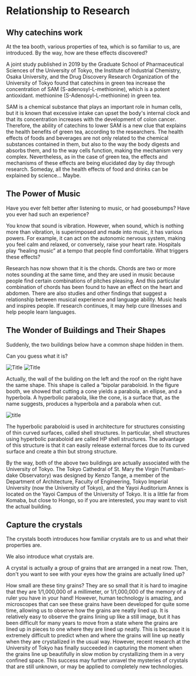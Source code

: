 # Relationship to Research


## Why catechins work

At the tea booth, various properties of tea, which is so familiar to us, are introduced. By the way, how are these effects discovered?

A joint study published in 2019 by the Graduate School of Pharmaceutical Sciences of the University of Tokyo, the Institute of Industrial Chemistry, Osaka University, and the Drug Discovery Research Organization of the University of Tokyo found that catechins in green tea increase the concentration of SAM (S-adenosyl-L-methionine), which is a potent antioxidant. methionine (S-Adenosyl-L-methionine) in green tea.

SAM is a chemical substance that plays an important role in human cells, but it is known that excessive intake can upset the body's internal clock and that its concentration increases with the development of colon cancer. Therefore, the ability of catechins to lower SAM is a new clue that explains the health benefits of green tea, according to the researchers. The health effects of foods and beverages are not only related to the chemical substances contained in them, but also to the way the body digests and absorbs them, and to the way cells function, making the mechanism very complex. Nevertheless, as in the case of green tea, the effects and mechanisms of these effects are being elucidated day by day through research. Someday, all the health effects of food and drinks can be explained by science... Maybe.


## The Power of Music

Have you ever felt better after listening to music, or had goosebumps? Have you ever had such an experience?

You know that sound is vibration. However, when sound, which is nothing more than vibration, is superimposed and made into music, it has various powers. For example, it can act on the autonomic nervous system, making you feel calm and relaxed, or conversely, raise your heart rate. Hospitals play “healing music” at a tempo that people find comfortable. What triggers these effects?

Research has now shown that it is the chords. Chords are two or more notes sounding at the same time, and they are used in music because people find certain combinations of pitches pleasing. And this particular combination of chords has been found to have an effect on the heart and abdomen. There are also studies and other findings that suggest a relationship between musical experience and language ability. Music heals and inspires people. If research continues, it may help cure illnesses and help people learn languages.



## The Wonder of Buildings and Their Shapes

Suddenly, the two buildings below have a common shape hidden in them.

Can you guess what it is?


![Title](/img/special/かせどらる.jpg)
![Title](/img/special/やよい.jpg)


Actually, the wall of the building on the left and the roof on the right have the same shape. This shape is called a “bipolar paraboloid. In the figure booth, we showed that cutting a cone yields a parabola, an ellipse, and a hyperbola. A hyperbolic parabola, like the cone, is a surface that, as the name suggests, produces a hyperbola and a parabola when cut.

![title](/img/special/ぐらふ.jpg)


The hyperbolic paraboloid is used in architecture for structures consisting of thin curved surfaces, called shell structures. In particular, shell structures using hyperbolic paraboloid are called HP shell structures. The advantage of this structure is that it can easily release external forces due to its curved surface and create a thin but strong structure.

By the way, both of the above two buildings are actually associated with the University of Tokyo. The Tokyo Cathedral of St. Mary the Virgin (Yumibari-dake Observatory) was designed by Kenzo Tange, a member of the Department of Architecture, Faculty of Engineering, Tokyo Imperial University (now the University of Tokyo), and the Yayoi Auditorium Annex is located on the Yayoi Campus of the University of Tokyo. It is a little far from Komaba, but close to Hongo, so if you are interested, you may want to visit the actual building.


## Capture the crystals

The crystals booth introduces how familiar crystals are to us and what their properties are.

We also introduce what crystals are.

A crystal is actually a group of grains that are arranged in a neat row. Then, don't you want to see with your eyes how the grains are actually lined up?

How small are these tiny grains? They are so small that it is hard to imagine that they are 1/1,000,000 of a millimeter, or 1/1,000,000 of the memory of a ruler you have in your hand! However, human technology is amazing, and microscopes that can see these grains have been developed for quite some time, allowing us to observe how the grains are neatly lined up. It is relatively easy to observe the grains lining up like a still image, but it has been difficult for many years to move from a state where the grains are lined up in pieces to one where they are lined up neatly. This is because it is extremely difficult to predict when and where the grains will line up neatly when they are crystallized in the usual way. However, recent research at the University of Tokyo has finally succeeded in capturing the moment when the grains line up beautifully in slow motion by crystallizing them in a very confined space. This success may further unravel the mysteries of crystals that are still unknown, or may be applied to completely new technologies.